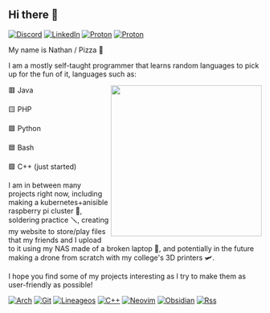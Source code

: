 ## Hi there 👋
[![Discord](https://img.shields.io/badge/Discord-%235865F2.svg?&logo=discord&logoColor=white)](https://discordapp.com/users/714918826831118436)
[![LinkedIn](https://custom-icon-badges.demolab.com/badge/LinkedIn-0A66C2?logo=linkedin-white&logoColor=fff)](https://linkedin.com/in/pizza2d1)
[![Proton](https://shields.io/badge/Proton%20Mail-%236d4aff.svg?&logo=proton&logoColor=white)](https://mail.google.com/mail/?view=cm&fs=1&to=pizza2d1@proton.me)
[![Proton](https://shields.io/badge/Gmail-%23fa5e55.svg?&logo=gmail&logoColor=white)](https://mail.google.com/mail/?view=cm&fs=1&to=yyou9481138@gmail.com)


My name is Nathan / Pizza :pizza:

I am a mostly self-taught programmer that learns random languages to pick up for the fun of it, languages such as:


 
🟥 Java                   <img align="right" width="300" height="300" src="https://github-readme-stats.vercel.app/api/top-langs/?username=pizza2d1&theme=dark&layout=compact">               

🟨 PHP    

🟩 Python

🟦 Bash

🟪 C++ (just started)


I am in between many projects right now, including making a kubernetes+anisible raspberry pi cluster 🔗, soldering practice 🪛, creating my website to store/play files that my friends and I upload to it using my NAS made of a broken laptop 📃, and potentially in the future making a drone from scratch with my college's 3D printers 🛩️.

I hope you find some of my projects interesting as I try to make them as user-friendly as possible!

[![Arch](https://img.shields.io/badge/Arch%20Linux-1793D1?logo=arch-linux&logoColor=fff&style=for-the-badge)](https://archlinux.org)
[![Git](https://img.shields.io/badge/git-%23F05033.svg?style=for-the-badge&logo=git&logoColor=white)](https://github.com/pizza2d1)
[![Lineageos](https://img.shields.io/badge/lineageos-167C80?style=for-the-badge&logo=lineageos&logoColor=white)](https://lineageos.org)
[![C++](https://img.shields.io/badge/c++-%2300599C.svg?style=for-the-badge&logo=c%2B%2B&logoColor=white)](https://learncpp.com)
[![Neovim](https://img.shields.io/badge/NeoVim-%2357A143.svg?&style=for-the-badge&logo=neovim&logoColor=white)](https://nvchad.com)
[![Obsidian](https://img.shields.io/badge/Obsidian-%23483699.svg?style=for-the-badge&logo=obsidian&logoColor=white)](https://obsidian.md)
[![Rss](https://img.shields.io/badge/rss-F88900?style=for-the-badge&logo=rss&logoColor=white)](https://pizza2d1.duckdns.org/rss/)
<!--
**Pizza2d1/Pizza2d1** is a ✨ _special_ ✨ repository because its `README.md` (this file) appears on your GitHub profile.

Here are some ideas to get you started:

- 🔭 I’m currently working on ...
- 🌱 I’m currently learning ...
- 👯 I’m looking to collaborate on ...
- 🤔 I’m looking for help with ...
- 💬 Ask me about ...
- 📫 How to reach me: ...
- 😄 Pronouns: ...
- ⚡ Fun fact: ...
-->
